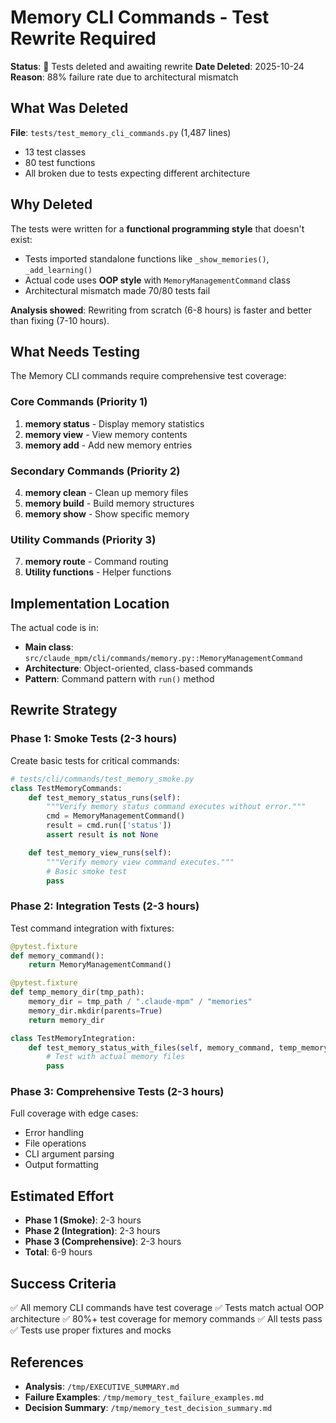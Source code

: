 # Memory CLI Commands - Test Rewrite Required

**Status**: 🔴 Tests deleted and awaiting rewrite
**Date Deleted**: 2025-10-24
**Reason**: 88% failure rate due to architectural mismatch

## What Was Deleted

**File**: `tests/test_memory_cli_commands.py` (1,487 lines)
- 13 test classes
- 80 test functions
- All broken due to tests expecting different architecture

## Why Deleted

The tests were written for a **functional programming style** that doesn't exist:
- Tests imported standalone functions like `_show_memories()`, `_add_learning()`
- Actual code uses **OOP style** with `MemoryManagementCommand` class
- Architectural mismatch made 70/80 tests fail

**Analysis showed**: Rewriting from scratch (6-8 hours) is faster and better than fixing (7-10 hours).

## What Needs Testing

The Memory CLI commands require comprehensive test coverage:

### Core Commands (Priority 1)
1. **memory status** - Display memory statistics
2. **memory view** - View memory contents
3. **memory add** - Add new memory entries

### Secondary Commands (Priority 2)
4. **memory clean** - Clean up memory files
5. **memory build** - Build memory structures
6. **memory show** - Show specific memory

### Utility Commands (Priority 3)
7. **memory route** - Command routing
8. **Utility functions** - Helper functions

## Implementation Location

The actual code is in:
- **Main class**: `src/claude_mpm/cli/commands/memory.py::MemoryManagementCommand`
- **Architecture**: Object-oriented, class-based commands
- **Pattern**: Command pattern with `run()` method

## Rewrite Strategy

### Phase 1: Smoke Tests (2-3 hours)
Create basic tests for critical commands:
```python
# tests/cli/commands/test_memory_smoke.py
class TestMemoryCommands:
    def test_memory_status_runs(self):
        """Verify memory status command executes without error."""
        cmd = MemoryManagementCommand()
        result = cmd.run(['status'])
        assert result is not None

    def test_memory_view_runs(self):
        """Verify memory view command executes."""
        # Basic smoke test
        pass
```

### Phase 2: Integration Tests (2-3 hours)
Test command integration with fixtures:
```python
@pytest.fixture
def memory_command():
    return MemoryManagementCommand()

@pytest.fixture
def temp_memory_dir(tmp_path):
    memory_dir = tmp_path / ".claude-mpm" / "memories"
    memory_dir.mkdir(parents=True)
    return memory_dir

class TestMemoryIntegration:
    def test_memory_status_with_files(self, memory_command, temp_memory_dir):
        # Test with actual memory files
        pass
```

### Phase 3: Comprehensive Tests (2-3 hours)
Full coverage with edge cases:
- Error handling
- File operations
- CLI argument parsing
- Output formatting

## Estimated Effort

- **Phase 1 (Smoke)**: 2-3 hours
- **Phase 2 (Integration)**: 2-3 hours
- **Phase 3 (Comprehensive)**: 2-3 hours
- **Total**: 6-9 hours

## Success Criteria

✅ All memory CLI commands have test coverage
✅ Tests match actual OOP architecture
✅ 80%+ test coverage for memory commands
✅ All tests pass
✅ Tests use proper fixtures and mocks

## References

- **Analysis**: `/tmp/EXECUTIVE_SUMMARY.md`
- **Failure Examples**: `/tmp/memory_test_failure_examples.md`
- **Decision Summary**: `/tmp/memory_test_decision_summary.md`
